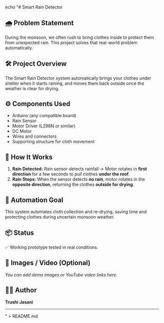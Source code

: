 echo "# Smart Rain Detector

## 🌧️ Problem Statement
During the monsoon, we often rush to bring clothes inside to protect them from unexpected rain. This project solves that real-world problem automatically.

## 🛠️ Project Overview
The Smart Rain Detector system automatically brings your clothes under shelter when it starts raining, and moves them back outside once the weather is clear for drying.

## ⚙️ Components Used
- Arduino (any compatible board)
- Rain Sensor
- Motor Driver (L298N or similar)
- DC Motor
- Wires and connectors
- Supporting structure for cloth movement

## 🚀 How It Works
1. **Rain Detected:** Rain sensor detects rainfall → Motor rotates in **first direction** for a few seconds to pull clothes **under the roof**.
2. **Rain Stops:** When the sensor detects **no rain**, motor rotates in the **opposite direction**, returning the clothes **outside for drying**.

## 🔄 Automation Goal
This system automates cloth collection and re-drying, saving time and protecting clothes during uncertain monsoon weather.

## 📦 Status
✅ Working prototype tested in real conditions.

## 📸 Images / Video (Optional)
*You can add demo images or YouTube video links here.*

## 👩‍💻 Author
**Trushi Jasani**

---

" > README.md
